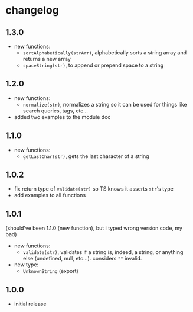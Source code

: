 # changelog

## 1.3.0

- new functions:
  - `sortAlphabetically(strArr)`, alphabetically sorts a string array and returns a new array
  - `spaceString(str)`, to append or prepend space to a string

## 1.2.0

- new functions:
  - `normalize(str)`, normalizes a string so it can be used for things like search queries, tags, etc...
- added two examples to the module doc

## 1.1.0

- new functions:
  - `getLastChar(str)`, gets the last character of a string

## 1.0.2

- fix return type of `validate(str)` so TS knows it asserts `str`'s type
- add examples to all functions

## 1.0.1

(should've been 1.1.0 (new function), but i typed wrong version code, my bad)

- new functions:
  - `validate(str)`, validates if a string is, indeed, a string, or anything else (undefined, null, etc...). considers `""` invalid.
- new type:
  - `UnknownString` (export)

## 1.0.0

- initial release
